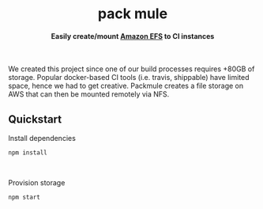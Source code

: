 <h1 align="center">
  pack mule
  <br>
</h1>

<h4 align="center">Easily create/mount <a href="https://aws.amazon.com/efs/">Amazon EFS</a> to CI instances</h4>

<br>

We created this project since one of our build processes requires +80GB of storage. Popular docker-based CI tools (i.e. travis, shippable) have limited space, hence we had to get creative. Packmule creates a file storage on AWS that can then be mounted remotely via NFS. 

## Quickstart

Install dependencies
```
npm install
```

<br>

Provision storage
```
npm start
```
